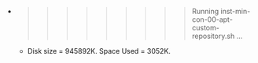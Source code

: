 * >>>>>>>>> Running inst-min-con-00-apt-custom-repository.sh ...
  * Disk size = 945892K. Space Used = 3052K.
